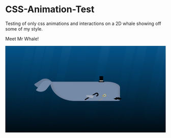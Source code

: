 # CSS-Animation-Test
Testing of only css animations and interactions on a 2D whale showing off some of my style.

Meet Mr Whale!

![Animation Testing Whale](/images/screenshot.png)
